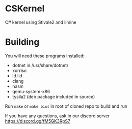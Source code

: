 # CSKernel
C# kernel using Stivale2 and limine

# Building
You will need these programs installed:
* dotnet in /usr/share/dotnet/
* xorriso
* ld.lld
* clang
* nasm
* qemu-system-x86
* tysila2 (deb package included in source)

Run ```make``` or ```make bios``` in root of cloned repo to build and run</br>

If you have any questions, ask in our discord server</br>
https://discord.gg/fM5GK3RpS7
